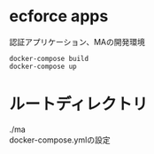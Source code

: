# ecforce apps
認証アプリケーション、MAの開発環境

```
docker-compose build
docker-compose up
````

# ルートディレクトリ
./ma  
docker-compose.ymlの設定



















































